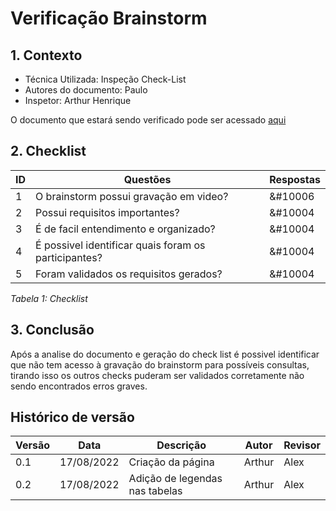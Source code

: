 # Verificação Brainstorm

## **1. Contexto**

- Técnica Utilizada: Inspeção Check-List
- Autores do documento: Paulo
- Inspetor: Arthur Henrique
  
O documento que estará sendo verificado pode ser acessado [aqui](../../elicitação/brainstorm.md)

## **2. Checklist**

| ID | Questões | Respostas |
|----|----------|-----------|
|1   |O brainstorm possui gravação em video?|&#10006|
|2   |Possui requisitos importantes?|&#10004|
|3   |É de facil entendimento e organizado?|&#10004|
|4   |É possivel identificar quais foram os participantes?|&#10004 |
|5   |Foram validados os requisitos gerados? |&#10004|

*Tabela 1: Checklist*

## **3. Conclusão**

Após a analise do documento e geração do check list é possivel identificar que não tem acesso à gravação do brainstorm para possíveis consultas, tirando isso os outros checks puderam ser validados corretamente não sendo encontrados erros graves.

## Histórico de versão

|  Versão   | Data | Descrição           | Autor  | Revisor|
|-----------|------|---------------------|--------|--------|
| 0.1 | 17/08/2022 |Criação da página    | Arthur |Alex   |
| 0.2 | 17/08/2022 |Adição de legendas nas tabelas    | Arthur |Alex   |

